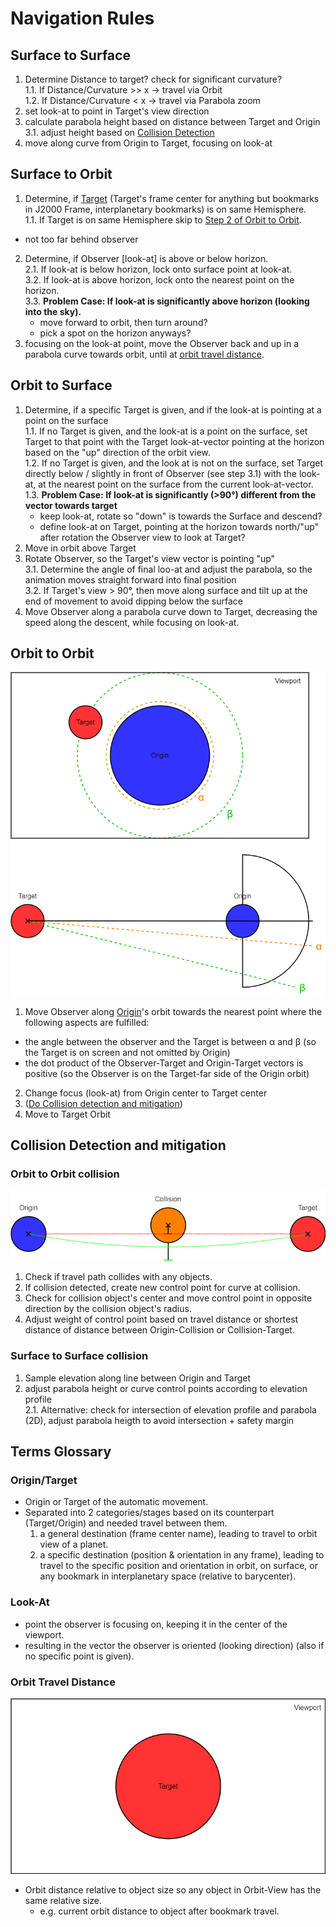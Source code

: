 # Navigation Rules


## Surface to Surface
1. Determine Distance to target? check for significant curvature?  
  1.1. If Distance/Curvature >> x -> travel via Orbit  
  1.2. If Distance/Curvature < x -> travel via Parabola zoom
2. set look-at to point in Target's view direction
3. calculate parabola height based on distance between Target and Origin  
  3.1. adjust height based on [Collision Detection](#collision-detection-and-mitigation)
4. move along curve from Origin to Target, focusing on look-at


## Surface to Orbit
1. Determine, if [Target](#origintarget) (Target's frame center for anything but bookmarks in J2000 Frame, interplanetary bookmarks)
   is on same Hemisphere.  
  1.1. If Target is on same Hemisphere skip to [Step 2 of Orbit to Orbit](#orbit-to-orbit).  
  - not too far behind observer
2. Determine, if Observer [look-at] is above or below horizon.  
  2.1. If look-at is below horizon, lock onto surface point at look-at.  
  3.2. If look-at is above horizon, lock onto the nearest point on the horizon.  
  3.3. **Problem Case: If look-at is significantly above horizon (looking into the sky).**
    - move forward to orbit, then turn around?
    - pick a spot on the horizon anyways?
3. focusing on the look-at point, move the Observer back and up in a parabola curve towards orbit,
   until at [orbit travel distance](#orbit-travel-distance).


## Orbit to Surface
1. Determine, if a specific Target is given, and if the look-at is pointing at a point on the surface  
  1.1. If no Target is given, and the look-at is a point on the surface,
       set Target to that point with the Target look-at-vector pointing at the horizon based on the "up" direction of
       the orbit view.  
  1.2. If no Target is given, and the look at is not on the surface,
       set Target directly below / slightly in front of Observer (see step 3.1) with the look-at, at the nearest point
       on the surface from the current look-at-vector.  
  1.3. **Problem Case: If look-at is significantly (>90°) different from the vector towards target**
    - keep look-at, rotate so "down" is towards the Surface and descend?
    - define look-at on Target, pointing at the horizon towards north/"up" after rotation the Observer view to look
      at Target? 
2. Move in orbit above Target
3. Rotate Observer, so the Target's view vector is pointing "up"  
  3.1. Determine the angle of final loo-at and adjust the parabola,
       so the animation moves straight forward into final position  
  3.2. If Target's view > 90°, then move along surface and tilt up at the end of movement to avoid dipping below the 
       surface  
4. Move Observer along a parabola curve down to Target, decreasing the speed along the descent,
   while focusing on look-at.


## Orbit to Orbit
![](img/NavigationRules/OrbitTargetAngles.png)
1. Move Observer along [Origin](#origintarget)'s orbit towards the nearest point where the following aspects are
   fulfilled:
  - the angle between the observer and the Target is between &alpha; and &beta;
    (so the Target is on screen and not omitted by Origin)
  - the dot product of the Observer-Target and Origin-Target vectors is positive
    (so the Observer is on the Target-far side of the Origin orbit)
2. Change focus (look-at) from Origin center to Target center
3. ([Do Collision detection and mitigation](#collision-detection-and-mitigation))
4. Move to Target Orbit


## Collision Detection and mitigation
### Orbit to Orbit collision
![](img/NavigationRules/CollisionHandling.png)
1. Check if travel path collides with any objects.
2. If collision detected, create new control point for curve at collision.
3. Check for collision object's center and move control point in opposite direction by the collision object's radius.
4. Adjust weight of control point based on travel distance or shortest distance of distance between Origin-Collision or
   Collision-Target.

### Surface to Surface collision
1. Sample elevation along line between Origin and Target
2. adjust parabola height or curve control points according to elevation profile  
  2.1. Alternative: check for intersection of elevation profile and parabola (2D), adjust parabola heigth to avoid
       intersection + safety margin


## Terms Glossary

### Origin/Target
- Origin or Target of the automatic movement.
- Separated into 2 categories/stages based on its counterpart (Target/Origin) and needed travel between them.
  1. a general destination (frame center name), leading to travel to orbit view of a planet.
  2. a specific destination (position & orientation in any frame), leading to travel to the specific position and
     orientation in orbit, on surface, or any bookmark in interplanetary space (relative to barycenter).

### Look-At
- point the observer is focusing on, keeping it in the center of the viewport.
- resulting in the vector the observer is oriented (looking direction)
  (also if no specific point is given).

### Orbit Travel Distance
![](img/NavigationRules/OrbitView.png)
- Orbit distance relative to object size so any object in Orbit-View has the same relative size.
  - e.g. current orbit distance to object after bookmark travel.

